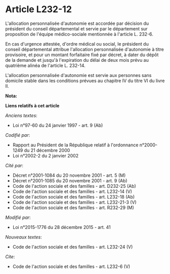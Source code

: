 # Article L232-12

L'allocation personnalisée d'autonomie est accordée par décision du président du conseil départemental et servie par le
département sur proposition de l'équipe médico-sociale mentionnée à l'article L. 232-6. 

En cas d'urgence attestée, d'ordre médical ou social, le président du conseil départemental attribue l'allocation
personnalisée d'autonomie à titre provisoire, et pour un montant forfaitaire fixé par décret, à dater du dépôt de la demande
et jusqu'à l'expiration du délai de deux mois prévu au quatrième alinéa de l'article L. 232-14. 

L'allocation personnalisée d'autonomie est servie aux personnes sans domicile stable dans les conditions prévues au chapitre
IV du titre VI du livre II.

**Nota:**



**Liens relatifs à cet article**

_Anciens textes_:

  - Loi n°97-60 du 24 janvier 1997 - art. 9 (Ab)

_Codifié par_:

  - Rapport au Président de la République relatif à l'ordonnance n°2000-1249 du 21 décembre 2000
  - Loi n°2002-2 du 2 janvier 2002

_Cité par_:

  - Décret n°2001-1084 du 20 novembre 2001 - art. 5 (M)
  - Décret n°2001-1085 du 20 novembre 2001 - art. 9 (Ab)
  - Code de l'action sociale et des familles - art. D232-25 (Ab)
  - Code de l'action sociale et des familles - art. L232-14 (V)
  - Code de l'action sociale et des familles - art. L232-18 (Ab)
  - Code de l'action sociale et des familles - art. L232-21-3 (V)
  - Code de l'action sociale et des familles - art. R232-29 (M)

_Modifié par_:

  - Loi n°2015-1776 du 28 décembre 2015 - art. 41

_Nouveaux textes_:

  - Code de l'action sociale et des familles - art. L232-24 (V)

_Cite_:

  - Code de l'action sociale et des familles - art. L232-6 (V)
